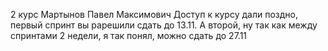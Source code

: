 2 курс
Мартынов Павел Максимович
Доступ к курсу дали поздно, первый спринт вы рарешили сдать до 13.11. А второй, ну так как между спринтами 2 недели, я так понял, можно сдать до 27.11
